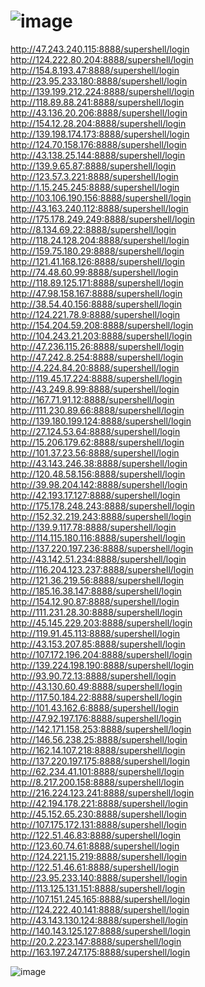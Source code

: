 # ![image](https://github.com/Try0WR/C2-Panels/assets/164344863/6478674e-b0f5-4e22-8c95-ded0a7d025e8)

http://47.243.240.115:8888/supershell/login  <br>
http://124.222.80.204:8888/supershell/login  <br>
http://154.8.193.47:8888/supershell/login    <br>
http://23.95.233.180:8888/supershell/login   <br>
http://139.199.212.224:8888/supershell/login <br>
http://118.89.88.241:8888/supershell/login   <br>
http://43.136.20.206:8888/supershell/login   <br>
http://154.12.28.204:8888/supershell/login   <br>
http://139.198.174.173:8888/supershell/login <br>
http://124.70.158.176:8888/supershell/login  <br>
http://43.138.25.144:8888/supershell/login   <br>
http://139.9.65.87:8888/supershell/login     <br>
http://123.57.3.221:8888/supershell/login    <br>
http://1.15.245.245:8888/supershell/login    <br>
http://103.106.190.156:8888/supershell/login <br>
http://43.163.240.112:8888/supershell/login  <br>
http://175.178.249.249:8888/supershell/login <br>
http://8.134.69.22:8888/supershell/login     <br>
http://118.24.128.204:8888/supershell/login  <br>
http://159.75.180.29:8888/supershell/login   <br>
http://121.41.168.126:8888/supershell/login  <br>
http://74.48.60.99:8888/supershell/login     <br>
http://118.89.125.171:8888/supershell/login  <br>
http://47.98.158.167:8888/supershell/login   <br>
http://38.54.40.156:8888/supershell/login    <br>
http://124.221.78.9:8888/supershell/login    <br>
http://154.204.59.208:8888/supershell/login  <br>
http://104.243.21.203:8888/supershell/login  <br>
http://47.236.115.26:8888/supershell/login   <br>
http://47.242.8.254:8888/supershell/login    <br>
http://4.224.84.20:8888/supershell/login     <br>
http://119.45.17.224:8888/supershell/login   <br>
http://43.249.8.99:8888/supershell/login     <br>
http://167.71.91.12:8888/supershell/login    <br>
http://111.230.89.66:8888/supershell/login   <br>
http://139.180.199.124:8888/supershell/login <br>
http://27.124.53.64:8888/supershell/login    <br>
http://15.206.179.62:8888/supershell/login   <br>
http://101.37.23.56:8888/supershell/login    <br>
http://43.143.246.38:8888/supershell/login   <br>
http://120.48.58.156:8888/supershell/login   <br>
http://39.98.204.142:8888/supershell/login   <br>
http://42.193.17.127:8888/supershell/login   <br>
http://175.178.248.243:8888/supershell/login <br>
http://152.32.219.243:8888/supershell/login  <br>
http://139.9.117.78:8888/supershell/login    <br>
http://114.115.180.116:8888/supershell/login <br>
http://137.220.197.236:8888/supershell/login <br>
http://43.142.51.234:8888/supershell/login   <br>
http://116.204.123.237:8888/supershell/login <br>
http://121.36.219.56:8888/supershell/login   <br>
http://185.16.38.147:8888/supershell/login   <br>
http://154.12.90.87:8888/supershell/login    <br>
http://111.231.28.30:8888/supershell/login   <br>
http://45.145.229.203:8888/supershell/login  <br>
http://119.91.45.113:8888/supershell/login   <br>
http://43.153.207.85:8888/supershell/login   <br>
http://107.172.196.204:8888/supershell/login <br>
http://139.224.198.190:8888/supershell/login <br>
http://93.90.72.13:8888/supershell/login     <br>
http://43.130.60.49:8888/supershell/login    <br>
http://117.50.184.22:8888/supershell/login   <br>
http://101.43.162.6:8888/supershell/login    <br>
http://47.92.197.176:8888/supershell/login   <br>
http://142.171.158.253:8888/supershell/login <br>
http://146.56.238.25:8888/supershell/login   <br>
http://162.14.107.218:8888/supershell/login  <br>
http://137.220.197.175:8888/supershell/login <br>
http://62.234.41.101:8888/supershell/login   <br>
http://8.217.200.158:8888/supershell/login   <br>
http://216.224.123.241:8888/supershell/login <br>
http://42.194.178.221:8888/supershell/login  <br>
http://45.152.65.230:8888/supershell/login   <br>
http://107.175.172.131:8888/supershell/login <br>
http://122.51.46.83:8888/supershell/login    <br>
http://123.60.74.61:8888/supershell/login    <br>
http://124.221.15.219:8888/supershell/login  <br>
http://122.51.46.61:8888/supershell/login    <br>
http://23.95.233.140:8888/supershell/login   <br>
http://113.125.131.151:8888/supershell/login <br>
http://107.151.245.165:8888/supershell/login <br>
http://124.222.40.141:8888/supershell/login  <br>
http://43.143.130.124:8888/supershell/login  <br>
http://140.143.125.127:8888/supershell/login <br>
http://20.2.223.147:8888/supershell/login    <br>
http://163.197.247.175:8888/supershell/login <br>

![image](https://github.com/Try0WR/C2-Panels/assets/164344863/ff84c54d-57d0-4f0a-81ab-0b220b8861c3)
